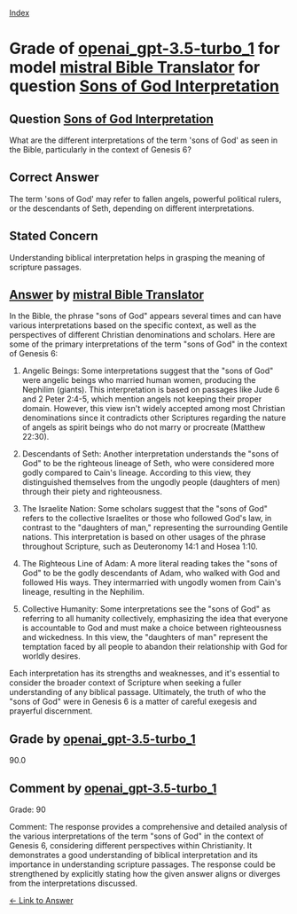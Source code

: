 
[Index](../../../../index.md)
# Grade of [openai_gpt-3.5-turbo_1](../../../grading_models/openai_gpt-3.5-turbo_1.md) for model [mistral Bible Translator](../../../answering_models/mistral_Bible_Translator.md) for question [Sons of God Interpretation](../../../questions/Sons_of_God_Interpretation.md)

## Question [Sons of God Interpretation](../../../questions/Sons_of_God_Interpretation.md)
What are the different interpretations of the term 'sons of God' as seen in the Bible, particularly in the context of Genesis 6?

## Correct Answer
The term 'sons of God' may refer to fallen angels, powerful political rulers, or the descendants of Seth, depending on different interpretations.

## Stated Concern
Understanding biblical interpretation helps in grasping the meaning of scripture passages.

## [Answer](../Sons_of_God_Interpretation.md) by [mistral Bible Translator](../../../answering_models/mistral_Bible_Translator.md)
 In the Bible, the phrase "sons of God" appears several times and can have various interpretations based on the specific context, as well as the perspectives of different Christian denominations and scholars. Here are some of the primary interpretations of the term "sons of God" in the context of Genesis 6:

1. Angelic Beings: Some interpretations suggest that the "sons of God" were angelic beings who married human women, producing the Nephilim (giants). This interpretation is based on passages like Jude 6 and 2 Peter 2:4-5, which mention angels not keeping their proper domain. However, this view isn't widely accepted among most Christian denominations since it contradicts other Scriptures regarding the nature of angels as spirit beings who do not marry or procreate (Matthew 22:30).

2. Descendants of Seth: Another interpretation understands the "sons of God" to be the righteous lineage of Seth, who were considered more godly compared to Cain's lineage. According to this view, they distinguished themselves from the ungodly people (daughters of men) through their piety and righteousness.

3. The Israelite Nation: Some scholars suggest that the "sons of God" refers to the collective Israelites or those who followed God's law, in contrast to the "daughters of man," representing the surrounding Gentile nations. This interpretation is based on other usages of the phrase throughout Scripture, such as Deuteronomy 14:1 and Hosea 1:10.

4. The Righteous Line of Adam: A more literal reading takes the "sons of God" to be the godly descendants of Adam, who walked with God and followed His ways. They intermarried with ungodly women from Cain's lineage, resulting in the Nephilim.

5. Collective Humanity: Some interpretations see the "sons of God" as referring to all humanity collectively, emphasizing the idea that everyone is accountable to God and must make a choice between righteousness and wickedness. In this view, the "daughters of man" represent the temptation faced by all people to abandon their relationship with God for worldly desires.

Each interpretation has its strengths and weaknesses, and it's essential to consider the broader context of Scripture when seeking a fuller understanding of any biblical passage. Ultimately, the truth of who the "sons of God" were in Genesis 6 is a matter of careful exegesis and prayerful discernment.

## Grade by [openai_gpt-3.5-turbo_1](../../../grading_models/openai_gpt-3.5-turbo_1.md)
90.0

## Comment by [openai_gpt-3.5-turbo_1](../../../grading_models/openai_gpt-3.5-turbo_1.md)
Grade: 90

Comment: The response provides a comprehensive and detailed analysis of the various interpretations of the term "sons of God" in the context of Genesis 6, considering different perspectives within Christianity. It demonstrates a good understanding of biblical interpretation and its importance in understanding scripture passages. The response could be strengthened by explicitly stating how the given answer aligns or diverges from the interpretations discussed.

[&lt;- Link to Answer](../Sons_of_God_Interpretation.md)
